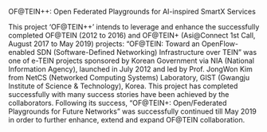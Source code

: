 OF@TEIN++: Open Federated Playgrounds for AI-inspired SmartX Services

This  project ‘OF@TEIN++’ intends to leverage and enhance the successfully completed OF@TEIN (2012 to 2016) and OF@TEIN+ (Asi@Connect 1st Call, August 2017 to May 2019) projects: “OF@TEIN: Toward an OpenFlow-enabled SDN (Software-Defined Networking) Infrastructure over TEIN” was one of e-TEIN projects sponsored by Korean Government via NIA (National Information Agency), launched in July 2012 and led by Prof. JongWon Kim from NetCS (Networked Computing Systems) Laboratory, GIST (Gwangju Institute of Science & Technology), Korea. This project has completed successfully with many success stories have been achieved by the collaborators. Following its success, “OF@TEIN+: Open/Federated Playgrounds for Future Networks” was successfully continued till May 2019 in order to further enhance, extend and expand OF@TEIN collaboration.
